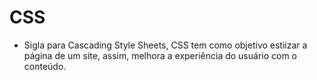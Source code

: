 # CSS

- Sigla para Cascading Style Sheets, CSS tem como objetivo estiizar a página de um site, assim, melhora a experiência do usuário com o conteúdo.
